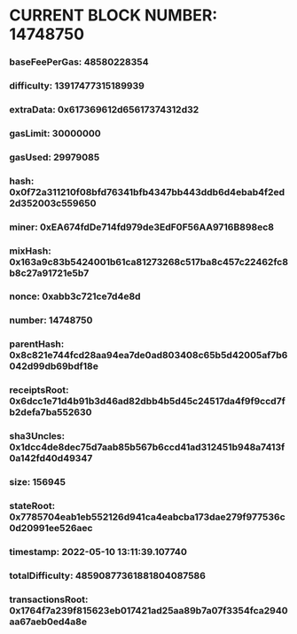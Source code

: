 # CURRENT BLOCK NUMBER: 14748750

### baseFeePerGas: 48580228354
### difficulty: 13917477315189939
### extraData: 0x617369612d65617374312d32
### gasLimit: 30000000
### gasUsed: 29979085
### hash: 0x0f72a311210f08bfd76341bfb4347bb443ddb6d4ebab4f2ed2d352003c559650
### miner: 0xEA674fdDe714fd979de3EdF0F56AA9716B898ec8
### mixHash: 0x163a9c83b5424001b61ca81273268c517ba8c457c22462fc8b8c27a91721e5b7
### nonce: 0xabb3c721ce7d4e8d
### number: 14748750
### parentHash: 0x8c821e744fcd28aa94ea7de0ad803408c65b5d42005af7b6042d99db69bdf18e
### receiptsRoot: 0x6dcc1e71d4b91b3d46ad82dbb4b5d45c24517da4f9f9ccd7fb2defa7ba552630
### sha3Uncles: 0x1dcc4de8dec75d7aab85b567b6ccd41ad312451b948a7413f0a142fd40d49347
### size: 156945
### stateRoot: 0x7785704eab1eb552126d941ca4eabcba173dae279f977536c0d20991ee526aec
### timestamp: 2022-05-10 13:11:39.107740
### totalDifficulty: 48590877361881804087586
### transactionsRoot: 0x1764f7a239f815623eb017421ad25aa89b7a07f3354fca2940aa67aeb0ed4a8e
